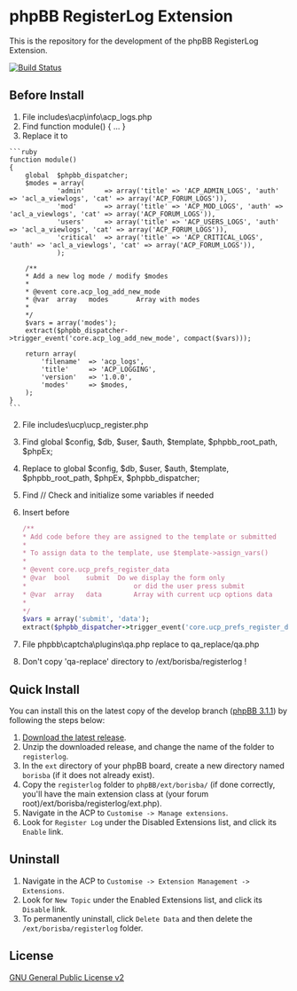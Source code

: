 # phpBB RegisterLog Extension

This is the repository for the development of the phpBB RegisterLog Extension.

[![Build Status](https://travis-ci.org/borisba/registerlog.svg?branch=master)](https://travis-ci.org/borisba/registerlog)

## Before Install

1. File includes\acp\info\acp_logs.php
  1. Find function module() { ... }
  2. Replace it to
	
	```ruby
 	function module()
	{
		global  $phpbb_dispatcher;
		$modes = array(
				'admin'		=> array('title' => 'ACP_ADMIN_LOGS', 'auth' => 'acl_a_viewlogs', 'cat' => array('ACP_FORUM_LOGS')),
				'mod'		=> array('title' => 'ACP_MOD_LOGS', 'auth' => 'acl_a_viewlogs', 'cat' => array('ACP_FORUM_LOGS')),
				'users'		=> array('title' => 'ACP_USERS_LOGS', 'auth' => 'acl_a_viewlogs', 'cat' => array('ACP_FORUM_LOGS')),
				'critical'	=> array('title' => 'ACP_CRITICAL_LOGS', 'auth' => 'acl_a_viewlogs', 'cat' => array('ACP_FORUM_LOGS')),
				);
		
		/**
		* Add a new log mode / modify $modes
		*
		* @event core.acp_log_add_new_mode
		* @var	array	modes		Array with modes
		*
		*/
		$vars = array('modes');
		extract($phpbb_dispatcher->trigger_event('core.acp_log_add_new_mode', compact($vars)));
		
		return array(
			'filename'	=> 'acp_logs',
			'title'		=> 'ACP_LOGGING',
			'version'	=> '1.0.0',
			'modes'		=> $modes,
		);
	}
	```

2. File includes\ucp\ucp_register.php
  1. Find global $config, $db, $user, $auth, $template, $phpbb_root_path, $phpEx;
  2. Replace to global $config, $db, $user, $auth, $template, $phpbb_root_path, $phpEx, $phpbb_dispatcher;
  3. Find // Check and initialize some variables if needed
  4. Insert before

		```ruby
		/**
		* Add code before they are assigned to the template or submitted
		*
		* To assign data to the template, use $template->assign_vars()
		*
		* @event core.ucp_prefs_register_data
		* @var	bool	submit	Do we display the form only
		*							or did the user press submit
		* @var	array	data		Array with current ucp options data
		*
		*/
		$vars = array('submit', 'data');
		extract($phpbb_dispatcher->trigger_event('core.ucp_prefs_register_data', compact($vars)));
		```

3. File phpbb\captcha\plugins\qa.php  replace to qa_replace/qa.php
  1. Don't copy 'qa-replace' directory to /ext/borisba/registerlog !

## Quick Install
You can install this on the latest copy of the develop branch ([phpBB 3.1.1](https://github.com/phpbb/phpbb3)) by following the steps below:

1. [Download the latest release](https://github.com/BorisBerdichevski/RegisterLog).
2. Unzip the downloaded release, and change the name of the folder to `registerlog`.
3. In the `ext` directory of your phpBB board, create a new directory named `borisba` (if it does not already exist).
4. Copy the `registerlog` folder to `phpBB/ext/borisba/` (if done correctly, you'll have the main extension class at (your forum root)/ext/borisba/registerlog/ext.php).
5. Navigate in the ACP to `Customise -> Manage extensions`.
6. Look for `Register Log` under the Disabled Extensions list, and click its `Enable` link.

## Uninstall

1. Navigate in the ACP to `Customise -> Extension Management -> Extensions`.
2. Look for `New Topic` under the Enabled Extensions list, and click its `Disable` link.
3. To permanently uninstall, click `Delete Data` and then delete the `/ext/borisba/registerlog` folder.

## License
[GNU General Public License v2](http://opensource.org/licenses/GPL-2.0)

